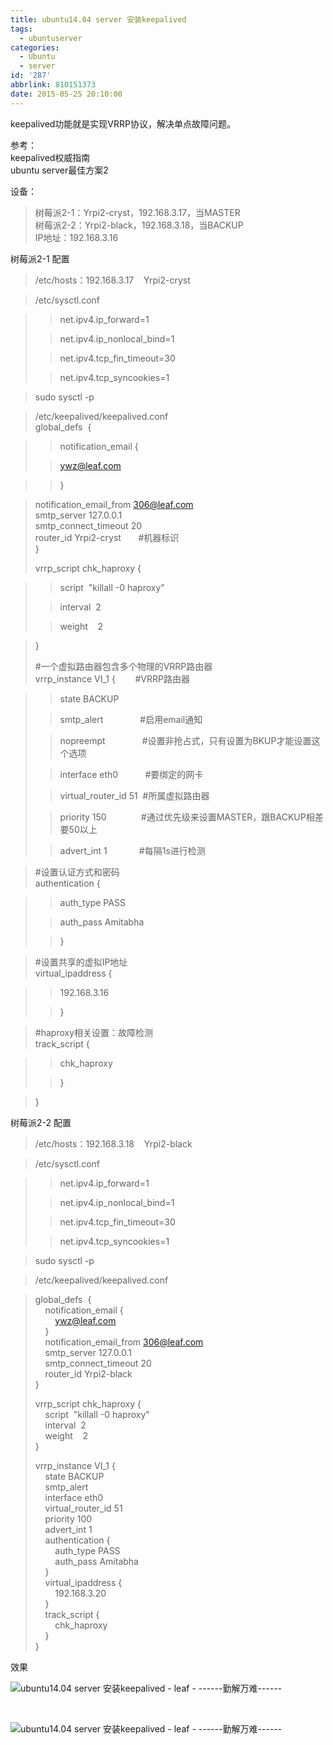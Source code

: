 ```yaml
---
title: ubuntu14.04 server 安装keepalived
tags:
  - ubuntuserver
categories:
  - Ubuntu
  - server
id: '287'
abbrlink: 810151373
date: 2015-05-25 20:10:00
---
```


keepalived功能就是实现VRRP协议，解决单点故障问题。

  

参考：  
keepalived权威指南  
ubuntu server最佳方案2  
  
设备：  

> 树莓派2-1：Yrpi2-cryst，192.168.3.17，当MASTER  
> 树莓派2-2：Yrpi2-black，192.168.3.18，当BACKUP  
> IP地址：192.168.3.16

  
树莓派2-1 配置  

> /etc/hosts：192.168.3.17    Yrpi2-cryst

>   

> /etc/sysctl.conf  

> > net.ipv4.ip\_forward=1
> 
> > net.ipv4.ip\_nonlocal\_bind=1
> 
> > net.ipv4.tcp\_fin\_timeout=30
> 
> > net.ipv4.tcp\_syncookies=1

> sudo sysctl -p

>   

> /etc/keepalived/keepalived.conf  
> global\_defs  {

> > notification\_email {
> 
> > ywz@leaf.com

> > }

> notification\_email\_from 306@leaf.com  
> smtp\_server 127.0.0.1  
> smtp\_connect\_timeout 20  
> router\_id Yrpi2-cryst       #机器标识  
> }  
>   
> vrrp\_script chk\_haproxy {

> > script  "killall -0 haproxy"
> 
> > interval  2
> 
> > weight    2

> }  
>   
> #一个虚拟路由器包含多个物理的VRRP路由器  
> vrrp\_instance VI\_1 {        #VRRP路由器

> > state BACKUP
> 
> > smtp\_alert               #启用email通知
> 
> > nopreempt               #设置非抢占式，只有设置为BKUP才能设置这个选项
> 
> > interface eth0           #要绑定的网卡
> 
> > virtual\_router\_id 51  #所属虚拟路由器
> 
> > priority 150              #通过优先级来设置MASTER，跟BACKUP相差要50以上
> 
> > advert\_int 1             #每隔1s进行检测

>   
> #设置认证方式和密码  
> authentication {

> > auth\_type PASS
> 
> > auth\_pass Amitabha
> 
> > }

>   
> #设置共享的虚拟IP地址  
> virtual\_ipaddress {

> > 192.168.3.16
> 
> > }

>   
> #haproxy相关设置：故障检测  
> track\_script {

> > chk\_haproxy
> 
> > }

> }

>   

树莓派2-2 配置  

> /etc/hosts：192.168.3.18    Yrpi2-black

>   
> /etc/sysctl.conf  

> > net.ipv4.ip\_forward=1
> 
> > net.ipv4.ip\_nonlocal\_bind=1
> 
> > net.ipv4.tcp\_fin\_timeout=30
> 
> > net.ipv4.tcp\_syncookies=1

> sudo sysctl -p

>   
> /etc/keepalived/keepalived.conf

> global\_defs  {  
>     notification\_email {  
>         ywz@leaf.com  
>     }  
>     notification\_email\_from 306@leaf.com  
>     smtp\_server 127.0.0.1  
>     smtp\_connect\_timeout 20  
>     router\_id Yrpi2-black  
> }  
>   
> vrrp\_script chk\_haproxy {  
>     script  "killall -0 haproxy"  
>     interval  2  
>     weight    2  
> }  
>   
> vrrp\_instance VI\_1 {  
>     state BACKUP  
>     smtp\_alert  
>     interface eth0  
>     virtual\_router\_id 51  
>     priority 100  
>     advert\_int 1  
>     authentication {  
>         auth\_type PASS  
>         auth\_pass Amitabha  
>     }  
>     virtual\_ipaddress {  
>         192.168.3.20  
>     }  
>     track\_script {  
>         chk\_haproxy  
>     }  
> }

  
  
效果  

![ubuntu14.04 server 安装keepalived - leaf - ------勤解万难------](http://img1.ph.126.net/jlfVjqg5EpRMYPOHRDgg1Q==/6630387168001870027.png "ubuntu14.04 server 安装keepalived - leaf - ------勤解万难------")

 

![ubuntu14.04 server 安装keepalived - leaf - ------勤解万难------](http://img2.ph.126.net/wLB5cRdbZZnQ8PuVnowjgw==/6630474029420464148.png "ubuntu14.04 server 安装keepalived - leaf - ------勤解万难------")